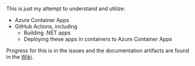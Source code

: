 This is just my attempt to understand and utilize:

- Azure Container Apps
- GitHub Actions, including
  - Building .NET apps
  - Deploying these apps in containers to Azure Container Apps

Progress for this is in the issues and the documentation artifacts are found in the [Wiki](../../wiki).

